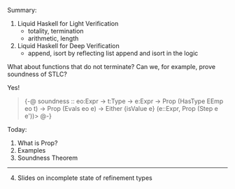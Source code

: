 Summary: 

1. Liquid Haskell for Light Verification 
   - totality, termination
   - arithmetic, length
2. Liquid Haskell for Deep Verification 
    - append, isort
    by reflecting list append and isort in the logic

What about functions that do not terminate? 
Can we, for example, prove soundness of STLC? 

Yes! 

> {-@ soundness :: eo:Expr -> t:Type -> e:Expr
>               -> Prop (HasType EEmp eo t) 
>               -> Prop (Evals eo e)
>               -> Either {isValue e} (e::Expr, Prop (Step e e'))> @-}


Today: 
1. What is Prop? 
2. Examples 
3. Soundness Theorem
---------------------
4. Slides on incomplete state of refinement types